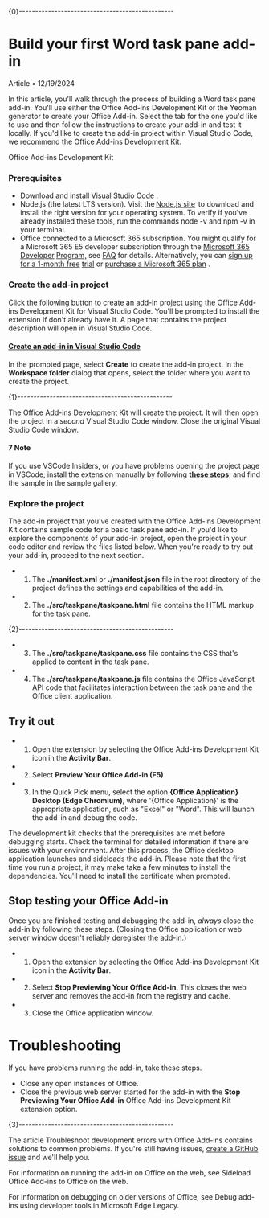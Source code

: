 {0}------------------------------------------------

# **Build your first Word task pane add-in**

Article • 12/19/2024

In this article, you'll walk through the process of building a Word task pane add-in. You'll use either the Office Add-ins Development Kit or the Yeoman generator to create your Office Add-in. Select the tab for the one you'd like to use and then follow the instructions to create your add-in and test it locally. If you'd like to create the add-in project within Visual Studio Code, we recommend the Office Add-ins Development Kit.

Office Add-ins Development Kit

### **Prerequisites**

- Download and install [Visual Studio Code](https://code.visualstudio.com/) .
- Node.js (the latest LTS version). Visit the [Node.js site](https://nodejs.org/)  to download and install the right version for your operating system. To verify if you've already installed these tools, run the commands node -v and npm -v in your terminal.
- Office connected to a Microsoft 365 subscription. You might qualify for a Microsoft 365 E5 developer subscription through the [Microsoft 365 Developer](https://developer.microsoft.com/microsoft-365/dev-program) [Program,](https://developer.microsoft.com/microsoft-365/dev-program) see [FAQ](https://learn.microsoft.com/en-us/office/developer-program/microsoft-365-developer-program-faq#who-qualifies-for-a-microsoft-365-e5-developer-subscription-) for details. Alternatively, you can [sign up for a 1-month free](https://www.microsoft.com/microsoft-365/try?rtc=1) [trial](https://www.microsoft.com/microsoft-365/try?rtc=1) or [purchase a Microsoft 365 plan](https://www.microsoft.com/microsoft-365/buy/compare-all-microsoft-365-products) .

### **Create the add-in project**

Click the following button to create an add-in project using the Office Add-ins Development Kit for Visual Studio Code. You'll be prompted to install the extension if don't already have it. A page that contains the project description will open in Visual Studio Code.

#### **[Create an add-in in Visual Studio Code](vscode://msoffice.microsoft-office-add-in-debugger/open-specific-sample?sample-id=word-get-started-with-dev-kit)**

In the prompted page, select **Create** to create the add-in project. In the **Workspace folder** dialog that opens, select the folder where you want to create the project.

{1}------------------------------------------------

The Office Add-ins Development Kit will create the project. It will then open the project in a *second* Visual Studio Code window. Close the original Visual Studio Code window.

#### 7 **Note**

If you use VSCode Insiders, or you have problems opening the project page in VSCode, install the extension manually by following **[these steps](https://learn.microsoft.com/en-us/office/dev/add-ins/develop/development-kit-overview?tabs=vscode)**, and find the sample in the sample gallery.

### **Explore the project**

The add-in project that you've created with the Office Add-ins Development Kit contains sample code for a basic task pane add-in. If you'd like to explore the components of your add-in project, open the project in your code editor and review the files listed below. When you're ready to try out your add-in, proceed to the next section.

- 1. The **./manifest.xml** or **./manifest.json** file in the root directory of the project defines the settings and capabilities of the add-in.
- 2. The **./src/taskpane/taskpane.html** file contains the HTML markup for the task pane.

{2}------------------------------------------------

- 3. The **./src/taskpane/taskpane.css** file contains the CSS that's applied to content in the task pane.
- 4. The **./src/taskpane/taskpane.js** file contains the Office JavaScript API code that facilitates interaction between the task pane and the Office client application.

## **Try it out**

- 1. Open the extension by selecting the Office Add-ins Development Kit icon in the **Activity Bar**.
- 2. Select **Preview Your Office Add-in (F5)**
- 3. In the Quick Pick menu, select the option **{Office Application} Desktop (Edge Chromium)**, where '{Office Application}' is the appropriate application, such as "Excel" or "Word". This will launch the add-in and debug the code.

The development kit checks that the prerequisites are met before debugging starts. Check the terminal for detailed information if there are issues with your environment. After this process, the Office desktop application launches and sideloads the add-in. Please note that the first time you run a project, it may make take a few minutes to install the dependencies. You'll need to install the certificate when prompted.

## **Stop testing your Office Add-in**

Once you are finished testing and debugging the add-in, *always* close the add-in by following these steps. (Closing the Office application or web server window doesn't reliably deregister the add-in.)

- 1. Open the extension by selecting the Office Add-ins Development Kit icon in the **Activity Bar**.
- 2. Select **Stop Previewing Your Office Add-in**. This closes the web server and removes the add-in from the registry and cache.
- 3. Close the Office application window.

# **Troubleshooting**

If you have problems running the add-in, take these steps.

- Close any open instances of Office.
- Close the previous web server started for the add-in with the **Stop Previewing Your Office Add-in** Office Add-ins Development Kit extension option.

{3}------------------------------------------------

The article Troubleshoot development errors with Office Add-ins contains solutions to common problems. If you're still having issues, [create a GitHub issue](https://aka.ms/officedevkitnewissue) and we'll help you.

For information on running the add-in on Office on the web, see Sideload Office Add-ins to Office on the web.

For information on debugging on older versions of Office, see Debug add-ins using developer tools in Microsoft Edge Legacy.